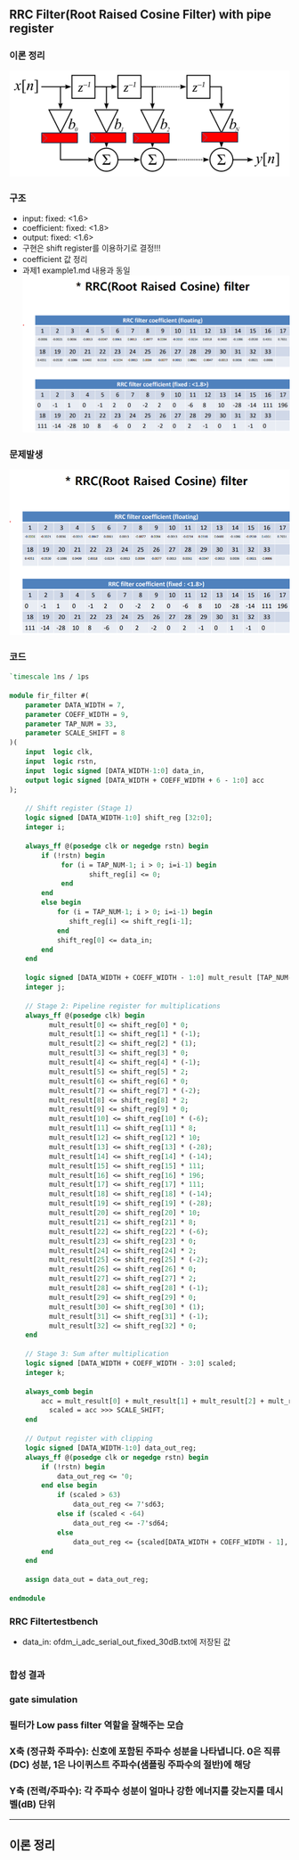 ## RRC Filter(Root Raised Cosine Filter) with pipe register
### 이론 정리
![filter](/images/250717_1.png)
### 구조
* input: fixed: <1.6>
* coefficient: fixed: <1.8>
* output: fixed: <1.6>
* 구현은 shift register를 이용하기로 결정!!!
* coefficient 값 정리
* 과제1 example1.md 내용과 동일
![coefficient](/images/250716_5.png)
### 문제발생
![setuptime_violation](/images/250716_5.png)
### 코드
```systemverilog
`timescale 1ns / 1ps

module fir_filter #(
    parameter DATA_WIDTH = 7,
    parameter COEFF_WIDTH = 9,
    parameter TAP_NUM = 33,
    parameter SCALE_SHIFT = 8
)(
    input  logic clk,
    input  logic rstn,
    input  logic signed [DATA_WIDTH-1:0] data_in,
    output logic signed [DATA_WIDTH + COEFF_WIDTH + 6 - 1:0] acc
);

    // Shift register (Stage 1)
    logic signed [DATA_WIDTH-1:0] shift_reg [32:0];
    integer i;

    always_ff @(posedge clk or negedge rstn) begin
        if (!rstn) begin
          	 for (i = TAP_NUM-1; i > 0; i=i-1) begin 
          			shift_reg[i] <= 0;
          	 end
        end 
        else begin
            for (i = TAP_NUM-1; i > 0; i=i-1) begin 
               shift_reg[i] <= shift_reg[i-1];
            end
            shift_reg[0] <= data_in;
        end
    end
  
    logic signed [DATA_WIDTH + COEFF_WIDTH - 1:0] mult_result [TAP_NUM-1:0];
    integer j;

    // Stage 2: Pipeline register for multiplications
    always_ff @(posedge clk) begin
          mult_result[0] <= shift_reg[0] * 0;
          mult_result[1] <= shift_reg[1] * (-1);
          mult_result[2] <= shift_reg[2] * (1);
          mult_result[3] <= shift_reg[3] * 0;
          mult_result[4] <= shift_reg[4] * (-1);
          mult_result[5] <= shift_reg[5] * 2;
          mult_result[6] <= shift_reg[6] * 0;
          mult_result[7] <= shift_reg[7] * (-2);
          mult_result[8] <= shift_reg[8] * 2;
          mult_result[9] <= shift_reg[9] * 0;
          mult_result[10] <= shift_reg[10] * (-6);
          mult_result[11] <= shift_reg[11] * 8;
          mult_result[12] <= shift_reg[12] * 10;
          mult_result[13] <= shift_reg[13] * (-28);
          mult_result[14] <= shift_reg[14] * (-14);
          mult_result[15] <= shift_reg[15] * 111;
          mult_result[16] <= shift_reg[16] * 196;
          mult_result[17] <= shift_reg[17] * 111;
          mult_result[18] <= shift_reg[18] * (-14);
          mult_result[19] <= shift_reg[19] * (-28);
          mult_result[20] <= shift_reg[20] * 10;
          mult_result[21] <= shift_reg[21] * 8;
          mult_result[22] <= shift_reg[22] * (-6);
          mult_result[23] <= shift_reg[23] * 0;
          mult_result[24] <= shift_reg[24] * 2;
          mult_result[25] <= shift_reg[25] * (-2);
          mult_result[26] <= shift_reg[26] * 0;
          mult_result[27] <= shift_reg[27] * 2;
          mult_result[28] <= shift_reg[28] * (-1);
          mult_result[29] <= shift_reg[29] * 0;
          mult_result[30] <= shift_reg[30] * (1);
          mult_result[31] <= shift_reg[31] * (-1);
          mult_result[32] <= shift_reg[32] * 0;
    end

    // Stage 3: Sum after multiplication
    logic signed [DATA_WIDTH + COEFF_WIDTH - 3:0] scaled;
    integer k;

    always_comb begin
        acc = mult_result[0] + mult_result[1] + mult_result[2] + mult_result[3] + mult_result[4] + mult_result[5] + mult_result[6] + mult_result[7] + mult_result[8] + mult_result[9] + mult_result[10] + mult_result[11] + mult_result[12] + mult_result[13] + mult_result[14] + mult_result[15] + mult_result[16] + mult_result[17] + mult_result[18] + mult_result[19] + mult_result[20] + mult_result[21] + mult_result[22] + mult_result[23] + mult_result[24] + mult_result[25] + mult_result[26] + mult_result[27] + mult_result[28] + mult_result[29] + mult_result[30] + mult_result[31] + mult_result[32]; 
	      scaled = acc >>> SCALE_SHIFT;
    end

    // Output register with clipping
    logic signed [DATA_WIDTH-1:0] data_out_reg;
    always_ff @(posedge clk or negedge rstn) begin
        if (!rstn) begin
            data_out_reg <= '0;
        end else begin
            if (scaled > 63)
                data_out_reg <= 7'sd63;
            else if (scaled < -64)
                data_out_reg <= -7'sd64;
            else
                data_out_reg <= {scaled[DATA_WIDTH + COEFF_WIDTH - 1], scaled[5:0]};
        end
    end

    assign data_out = data_out_reg;

endmodule
```
### RRC Filtertestbench 
* data_in: ofdm_i_adc_serial_out_fixed_30dB.txt에 저장된 값
```systemverilog

```
### 합성 결과

### gate simulation

### 필터가 Low pass filter 역할을 잘해주는 모습
### X축 (정규화 주파수): 신호에 포함된 주파수 성분을 나타냅니다. 0은 직류(DC) 성분, 1은 나이퀴스트 주파수(샘플링 주파수의 절반)에 해당
### Y축 (전력/주파수): 각 주파수 성분이 얼마나 강한 에너지를 갖는지를 데시벨(dB) 단위
----------------------------------
## 이론 정리
